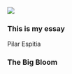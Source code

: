 [![](https://v3.juncture-digital.org/images/wb.svg)](https://v3.juncture-digital.org/wb)
### This is my essay
Pilar Espitia
### The Big Bloom 
<param ve-image manifest="gh:plant-humanities/media/images/Aloe_Americana_Leiden_DO.jpg">
<param ve-image manifest="wc:Agave_roasting_pit_1.jpg">
